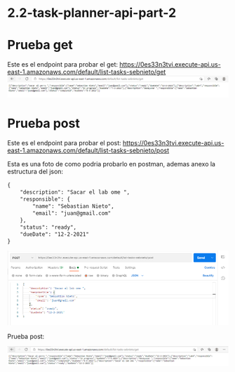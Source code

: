 # 2.2-task-planner-api-part-2

# Prueba get

Este es el endpoint para probar el get: https://0es33n3tvi.execute-api.us-east-1.amazonaws.com/default/list-tasks-sebnieto/get
![pruebaGet](fotos/get.PNG)

# Prueba post
Este es el endpoint para probar el post: https://0es33n3tvi.execute-api.us-east-1.amazonaws.com/default/list-tasks-sebnieto/post

Esta es una foto de como podria probarlo en postman, ademas anexo la estructura del json:

```
{
    "description": "Sacar el lab ome ",
    "responsible": {
        "name": "Sebastian Nieto",
        "email": "juan@gmail.com"
    },
    "status": "ready",
    "dueDate": "12-2-2021"
}

```

![pruebaPostPostman](fotos/postman.PNG)

Prueba post:

![](fotos/post.PNG)

